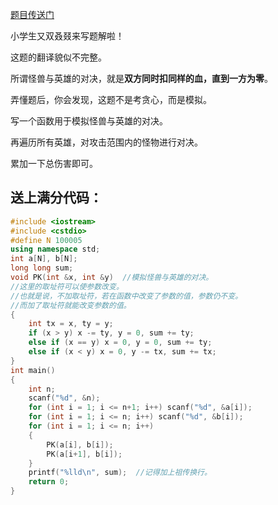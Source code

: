 [题目传送门](https://www.luogu.com.cn/problem/AT4891)

小学生又双叒叕来写题解啦！

这题的翻译貌似不完整。

所谓怪兽与英雄的对决，就是**双方同时扣同样的血，直到一方为零**。

弄懂题后，你会发现，这题不是考贪心，而是模拟。

写一个函数用于模拟怪兽与英雄的对决。

再遍历所有英雄，对攻击范围内的怪物进行对决。

累加一下总伤害即可。


## 送上满分代码：


```cpp
#include <iostream>
#include <cstdio>
#define N 100005
using namespace std;
int a[N], b[N];
long long sum;
void PK(int &x, int &y)  //模拟怪兽与英雄的对决。 
//这里的取址符可以使参数改变。
//也就是说，不加取址符，若在函数中改变了参数的值，参数仍不变。
//而加了取址符就能改变参数的值。 
{
	int tx = x, ty = y;
	if (x > y) x -= ty, y = 0, sum += ty;	
	else if (x == y) x = 0, y = 0, sum += ty;
	else if (x < y) x = 0, y -= tx, sum += tx;
}
int main()
{
	int n;
	scanf("%d", &n);
	for (int i = 1; i <= n+1; i++) scanf("%d", &a[i]);
	for (int i = 1; i <= n; i++) scanf("%d", &b[i]);
	for (int i = 1; i <= n; i++)
	{
		PK(a[i], b[i]);
		PK(a[i+1], b[i]);
	}
	printf("%lld\n", sum);  //记得加上祖传换行。 
	return 0;
}
```
